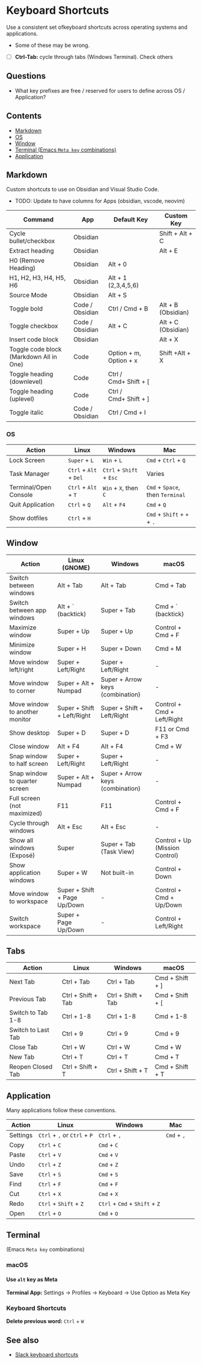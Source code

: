 # Keyboard Shortcuts

Use a consistent set  ofkeyboard shortcuts across operating systems and applications.

- Some of these may be wrong.

- [ ] **Ctrl-Tab:** cycle through tabs (Windows Terminal). Check others

## Questions

- What key prefixes are free / reserved for users to define across OS / Application?
## Contents

- [Markdown](#markdown)
- [OS](#os)
- [Window](#window)
- [Terminal (Emacs `Meta key` combinations)](#terminal)
- [Application](#application)

## Markdown

Custom shortcuts to use on Obsidian and Visual Studio Code.

- TODO: Update to have columns for Apps (obsidian, vscode, neovim)

| Command                                 | App             | Default Key            | Custom Key         |
| --------------------------------------- | --------------- | ---------------------- | ------------------ |
| Cycle bullet/checkbox                   | Obsidian        |                        | Shift + Alt + C    |
| Extract heading                         | Obsidian        |                        | Alt + E            |
| H0 (Remove Heading)                     | Obsidian        | Alt + 0                |                    |
| H1, H2, H3, H4, H5, H6                  | Obsidian        | Alt + 1 (2,3,4,5,6)    |                    |
| Source Mode                             | Obsidian        | Alt + S                |                    |
| Toggle bold                             | Code / Obsidian | Ctrl / Cmd + B         | Alt + B (Obsidian) |
| Toggle checkbox                         | Code / Obsidian | Alt + C                | Alt + C (Obsidian) |
| Insert code block                       | Obsidian        |                        | Alt + X            |
| Toggle code block (Markdown All in One) | Code            | Option + m, Option + x | Shift +Alt + X     |
| Toggle heading (downlevel)              | Code            | Ctrl / Cmd+ Shift + [  |                    |
| Toggle heading (uplevel)                | Code            | Ctrl / Cmd+ Shift + ]  |                    |
| Toggle italic                           | Code / Obsidian | Ctrl / Cmd + I         |                    |

### OS

| Action                | Linux                  | Windows                  | Mac                              |
| --------------------- | ---------------------- | ------------------------ | -------------------------------- |
| Lock Screen           | `Super` + `L`          | `Win` + `L`              | `Cmd` + `Ctrl` + `Q`             |
| Task Manager          | `Ctrl` + `Alt` + `Del` | `Ctrl` + `Shift` + `Esc` | Varies                           |
| Terminal/Open Console | `Ctrl` + `Alt` + `T`   | `Win` + `X`, then `C`    | `Cmd` + `Space`, then `Terminal` |
| Quit Application      | `Ctrl` + `Q`           | `Alt` + `F4`             | `Cmd` + `Q`                      |
| Show dotfiles         | `Ctrl` + `H`           |                          | `Cmd` + `Shift` + `+` + `.`      |

## Window

| Action                         | Linux (GNOME)                | Windows                          | macOS                          |
| ------------------------------ | ---------------------------- | -------------------------------- | ------------------------------ |
| Switch between windows         | Alt + Tab                    | Alt + Tab                        | Cmd + Tab                      |
| Switch between app windows     | Alt + ` (backtick)           | Super + Tab                      | Cmd + ` (backtick)             |
| Maximize window                | Super + Up                   | Super + Up                       | Control + Cmd + F              |
| Minimize window                | Super + H                    | Super + Down                     | Cmd + M                        |
| Move window left/right         | Super + Left/Right           | Super + Left/Right               | -                              |
| Move window to corner          | Super + Alt + Numpad         | Super + Arrow keys (combination) | -                              |
| Move window to another monitor | Super + Shift + Left/Right   | Super + Shift + Left/Right       | Control + Cmd + Left/Right     |
| Show desktop                   | Super + D                    | Super + D                        | F11 or Cmd + F3                |
| Close window                   | Alt + F4                     | Alt + F4                         | Cmd + W                        |
| Snap window to half screen     | Super + Left/Right           | Super + Left/Right               | -                              |
| Snap window to quarter screen  | Super + Alt + Numpad         | Super + Arrow keys (combination) | -                              |
| Full screen (not maximized)    | F11                          | F11                              | Control + Cmd + F              |
| Cycle through windows          | Alt + Esc                    | Alt + Esc                        | -                              |
| Show all windows (Exposé)      | Super                        | Super + Tab (Task View)          | Control + Up (Mission Control) |
| Show application windows       | Super + W                    | Not built-in                     | Control + Down                 |
| Move window to workspace       | Super + Shift + Page Up/Down | -                                | Control + Cmd + Up/Down        |
| Switch workspace               | Super + Page Up/Down         | -                                | Control + Left/Right           |

## Tabs

| Action             | Linux              | Windows            | macOS           |
| ------------------ | ------------------ | ------------------ | --------------- |
| Next Tab           | Ctrl + Tab         | Ctrl + Tab         | Cmd + Shift + ] |
| Previous Tab       | Ctrl + Shift + Tab | Ctrl + Shift + Tab | Cmd + Shift + [ |
| Switch to Tab 1-8  | Ctrl + 1-8         | Ctrl + 1-8         | Cmd + 1-8       |
| Switch to Last Tab | Ctrl + 9           | Ctrl + 9           | Cmd + 9         |
| Close Tab          | Ctrl + W           | Ctrl + W           | Cmd + W         |
| New Tab            | Ctrl + T           | Ctrl + T           | Cmd + T         |
| Reopen Closed Tab  | Ctrl + Shift + T   | Ctrl + Shift + T   | Cmd + Shift + T |

## Application

Many applications follow these conventions.

| Action     | Linux                        | Windows                        | Mac         |     |
| ---------- | ---------------------------- | ------------------------------ | ----------- | --- |
| Settings   | `Ctrl` + `,` or `Ctrl` + `P` | `Ctrl` + `,`                   | `Cmd` + `,` |     |
| Copy       | `Ctrl` + `C`                 | `Cmd` + `C`                    |             |     |
| Paste      | `Ctrl` + `V`                 | `Cmd` + `V`                    |             |     |
| Undo       | `Ctrl` + `Z`                 | `Cmd` + `Z`                    |             |     |
| Save       | `Ctrl` + `S`                 | `Cmd` + `S`                    |             |     |
| Find       | `Ctrl` + `F`                 | `Cmd` + `F`                    |             |     |
| Cut        | `Ctrl` + `X`                 | `Cmd` + `X`                    |             |     |
| Redo       | `Ctrl` + `Shift` + `Z`       | `Ctrl` + `Cmd` + `Shift` + `Z` |             |     |
| Open       | `Ctrl` + `O`                 | `Cmd` + `O`                    |             |     |

## Terminal 

(Emacs `Meta key` combinations)

### macOS

#### Use `alt` key as Meta

**Terminal App:** Settings -> Profiles -> Keyboard -> Use Option as Meta Key

### Keyboard Shortcuts

**Delete previous word:** `Ctrl` + `W`

## See also

- [Slack keyboard shortcuts](slack-keyboard-shortcuts.md)

